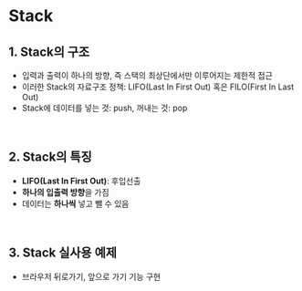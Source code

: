 # Stack

## 1. Stack의 구조

- 입력과 출력이 하나의 방향, 즉 스택의 최상단에서만 이루어지는 제한적 접근
- 이러한 Stack의 자료구조 정책: LIFO(Last In First Out) 혹은 FILO(First In Last Out)
- Stack에 데이터를 넣는 것: push, 꺼내는 것: pop

<br/>

## 2. Stack의 특징

- **LIFO(Last In First Out)**: 후입선출
- **하나의 입출력 방향**을 가짐
- 데이터는 **하나씩** 넣고 뺄 수 있음

<br/>

## 3. Stack 실사용 예제

- 브라우저 뒤로가기, 앞으로 가기 기능 구현
